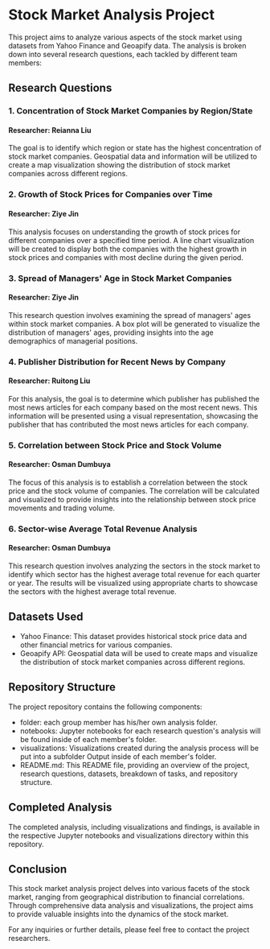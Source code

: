 # Stock Market Analysis Project

This project aims to analyze various aspects of the stock market using datasets from Yahoo Finance and Geoapify data. The analysis is broken down into several research questions, each tackled by different team members:

## Research Questions

### 1. Concentration of Stock Market Companies by Region/State

#### Researcher: Reianna Liu
The goal is to identify which region or state has the highest concentration of stock market companies. Geospatial data and information will be utilized to create a map visualization showing the distribution of stock market companies across different regions.


### 2. Growth of Stock Prices for Companies over Time
#### Researcher: Ziye Jin

This analysis focuses on understanding the growth of stock prices for different companies over a specified time period. A line chart visualization will be created to display both the companies with the highest growth in stock prices and companies with most decline during the given period.

### 3. Spread of Managers' Age in Stock Market Companies
#### Researcher: Ziye Jin

This research question involves examining the spread of managers' ages within stock market companies. A box plot will be generated to visualize the distribution of managers' ages, providing insights into the age demographics of managerial positions.

### 4. Publisher Distribution for Recent News by Company
#### Researcher: Ruitong Liu

For this analysis, the goal is to determine which publisher has published the most news articles for each company based on the most recent news. This information will be presented using a visual representation, showcasing the publisher that has contributed the most news articles for each company.

### 5. Correlation between Stock Price and Stock Volume
#### Researcher: Osman Dumbuya

The focus of this analysis is to establish a correlation between the stock price and the stock volume of companies. The correlation will be calculated and visualized to provide insights into the relationship between stock price movements and trading volume.

### 6. Sector-wise Average Total Revenue Analysis
#### Researcher: Osman Dumbuya

This research question involves analyzing the sectors in the stock market to identify which sector has the highest average total revenue for each quarter or year. The results will be visualized using appropriate charts to showcase the sectors with the highest average total revenue.

## Datasets Used
+ Yahoo Finance: This dataset provides historical stock price data and other financial metrics for various companies.
+ Geoapify API: Geospatial data will be used to create maps and visualize the distribution of stock market companies across different regions.


## Repository Structure
The project repository contains the following components:

+ folder: each group member has his/her own analysis folder. 
+ notebooks: Jupyter notebooks for each research question's analysis will be found inside of each member's folder.
+ visualizations: Visualizations created during the analysis process will be put into a subfolder Output inside of each member's folder.
+ README.md: This README file, providing an overview of the project, research questions, datasets, breakdown of tasks, and repository structure.

## Completed Analysis
The completed analysis, including visualizations and findings, is available in the respective Jupyter notebooks and visualizations directory within this repository.

## Conclusion
This stock market analysis project delves into various facets of the stock market, ranging from geographical distribution to financial correlations. Through comprehensive data analysis and visualizations, the project aims to provide valuable insights into the dynamics of the stock market.

For any inquiries or further details, please feel free to contact the project researchers.
